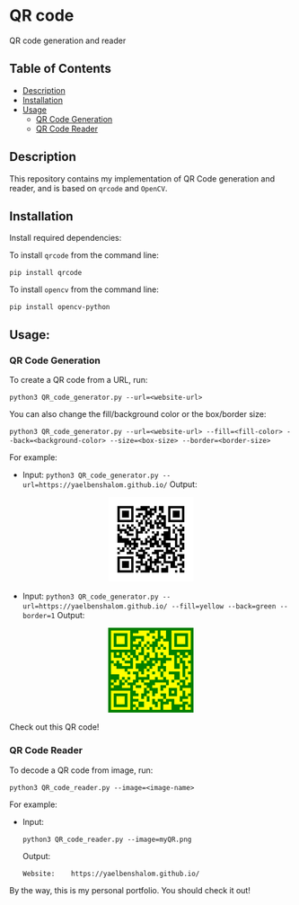# QR code

QR code generation and reader

## Table of Contents

- [Description](#description)
- [Installation](#installation)
- [Usage](#usage)
  - [QR Code Generation](#qr-code-generation)
  - [QR Code Reader](#qr-code-reader)

## Description

This repository contains my implementation of QR Code generation and reader, and is based on `qrcode` and `OpenCV`.

## Installation

Install required dependencies:

To install `qrcode` from the command line:

```
pip install qrcode
```

To install `opencv` from the command line:

```
pip install opencv-python
```

## Usage:

### QR Code Generation

To create a QR code from a URL, run:

```
python3 QR_code_generator.py --url=<website-url>
```

You can also change the fill/background color or the box/border size:

```
python3 QR_code_generator.py --url=<website-url> --fill=<fill-color> --back=<background-color> --size=<box-size> --border=<border-size>
```

For example:

- Input:
` python3 QR_code_generator.py --url=https://yaelbenshalom.github.io/ `
Output:<br>
<p align="center">
   <img style="text-align: center" src="https://github.com/YaelBenShalom/qr-code/blob/master/images/myQR.png" width=30%>
</p>

- Input:
` python3 QR_code_generator.py --url=https://yaelbenshalom.github.io/ --fill=yellow --back=green --border=1 `
Output:<br>
<p align="center">
   <img style="text-align: center" src="https://github.com/YaelBenShalom/qr-code/blob/master/images/myQR2.png" width=30%>
</p>

Check out this QR code!

### QR Code Reader

To decode a QR code from image, run:

```
python3 QR_code_reader.py --image=<image-name>
```

For example:

- Input:
  ```
  python3 QR_code_reader.py --image=myQR.png
  ```
  Output:
  ```
  Website:    https://yaelbenshalom.github.io/
  ```

By the way, this is my personal portfolio. You should check it out!
